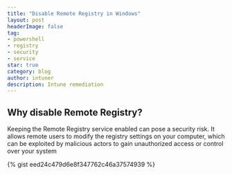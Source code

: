 ```yaml
---
title: "Disable Remote Registry in Windows"
layout: post
headerImage: false
tag:
- powershell
- registry
- security
- service
star: true
category: blog
author: intuner
description: Intune remediation
---
```

## Why disable Remote Registry?
 Keeping the Remote Registry service enabled can pose a security risk. It allows remote users to modify the registry settings on your computer, which can be exploited by malicious actors to gain unauthorized access or control over your system

{% gist eed24c479d6e8f347762c46a37574939 %}
